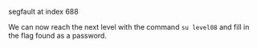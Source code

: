 

segfault at index 688









We can now reach the next level with the command `su level08` and fill in the flag found as a password.